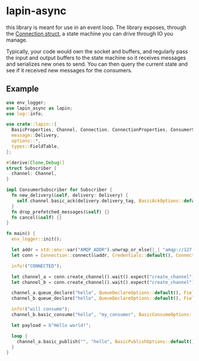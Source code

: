 # lapin-async

this library is meant for use in an event loop. The library exposes, through the
[Connection struct](https://docs.rs/lapin-async/0.1.0/lapin_async/connection/struct.Connection.html),
a state machine you can drive through IO you manage.

Typically, your code would own the socket and buffers, and regularly pass the
input and output buffers to the state machine so it receives messages and
serializes new ones to send. You can then query the current state and see
if it received new messages for the consumers.

## Example

```rust
use env_logger;
use lapin_async as lapin;
use log::info;

use crate::lapin::{
  BasicProperties, Channel, Connection, ConnectionProperties, ConsumerSubscriber, Credentials,
  message::Delivery,
  options::*,
  types::FieldTable,
};

#[derive(Clone,Debug)]
struct Subscriber {
  channel: Channel,
}

impl ConsumerSubscriber for Subscriber {
  fn new_delivery(&self, delivery: Delivery) {
    self.channel.basic_ack(delivery.delivery_tag, BasicAckOptions::default()).into_result().expect("basic_ack");
  }
  fn drop_prefetched_messages(&self) {}
  fn cancel(&self) {}
}

fn main() {
  env_logger::init();

  let addr = std::env::var("AMQP_ADDR").unwrap_or_else(|_| "amqp://127.0.0.1:5672/%2f".into());
  let conn = Connection::connect(&addr, Credentials::default(), ConnectionProperties::default()).wait().expect("connection error");

  info!("CONNECTED");

  let channel_a = conn.create_channel().wait().expect("create_channel");
  let channel_b = conn.create_channel().wait().expect("create_channel");

  channel_a.queue_declare("hello", QueueDeclareOptions::default(), FieldTable::default()).wait().expect("queue_declare");
  channel_b.queue_declare("hello", QueueDeclareOptions::default(), FieldTable::default()).wait().expect("queue_declare");

  info!("will consume");
  channel_b.basic_consume("hello", "my_consumer", BasicConsumeOptions::default(), FieldTable::default(), Box::new(Subscriber { channel: channel_b.clone() })).wait().expect("basic_consume");

  let payload = b"Hello world!";

  loop {
    channel_a.basic_publish("", "hello", BasicPublishOptions::default(), payload.to_vec(), BasicProperties::default()).wait().expect("basic_publish");
  }
}

```

